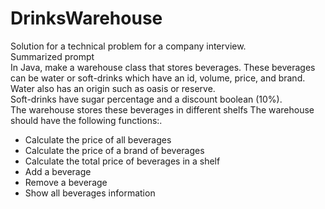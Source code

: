 # DrinksWarehouse  
Solution for a technical problem for a company interview.  
Summarized prompt  
In Java, make a warehouse class that stores beverages. These beverages can be water or soft-drinks which have an id, volume, price, and brand.  
Water also has an origin such as oasis or reserve.  
Soft-drinks have sugar percentage and a discount boolean (10%).  
The warehouse stores these beverages in different shelfs The warehouse should have the following functions:.  
- Calculate the price of all beverages  
- Calculate the price of a brand of beverages  
- Calculate the total price of beverages in a shelf  
- Add a beverage  
- Remove a beverage  
- Show all beverages information  
